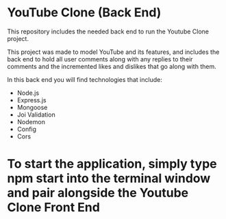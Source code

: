 # YouTube Clone (Back End)

This repository includes the needed back end to run the Youtube Clone project. 

This project was made to model YouTube and its features, and includes the back end to hold all user comments along with any replies to their comments and the incremented likes and dislikes that go along with them. 

In this back end you will find technologies that include:
- Node.js
- Express.js
- Mongoose
- Joi Validation
- Nodemon
- Config
- Cors

# To start the application, simply type npm start into the terminal window and pair alongside the Youtube Clone Front End
